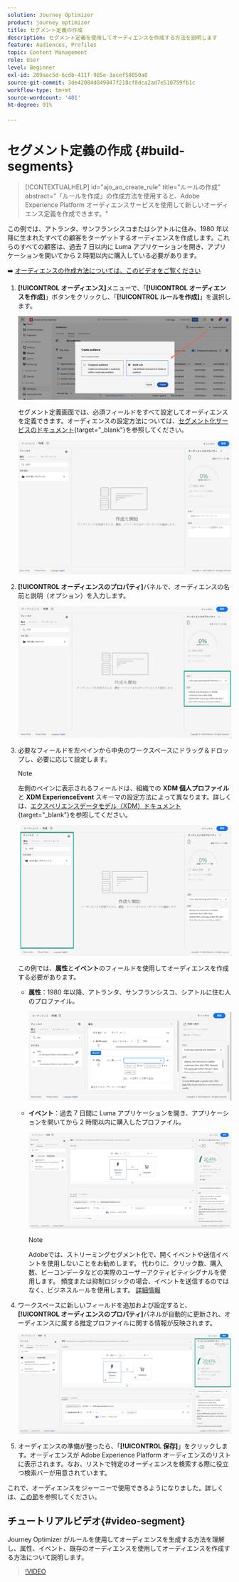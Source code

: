 ```yaml
---
solution: Journey Optimizer
product: journey optimizer
title: セグメント定義の作成
description: セグメント定義を使用してオーディエンスを作成する方法を説明します
feature: Audiences, Profiles
topic: Content Management
role: User
level: Beginner
exl-id: 289aac5d-6cdb-411f-985e-3acef58050a8
source-git-commit: 3de42084d849047f218cf8dca2ad7e510759fb1c
workflow-type: tm+mt
source-wordcount: '401'
ht-degree: 91%

---
```


# セグメント定義の作成 {#build-segments}

>[!CONTEXTUALHELP]
>id="ajo_ao_create_rule"
>title="ルールの作成"
>abstract="「ルールを作成」の作成方法を使用すると、Adobe Experience Platform オーディエンスサービスを使用して新しいオーディエンス定義を作成できます。"

この例では、アトランタ、サンフランシスコまたはシアトルに住み、1980 年以降に生まれたすべての顧客をターゲットするオーディエンスを作成します。これらのすべての顧客は、過去 7 日以内に Luma アプリケーションを開き、アプリケーションを開いてから 2 時間以内に購入している必要があります。

➡️ [オーディエンスの作成方法については、このビデオをご覧ください](#video-segment)

1. **[!UICONTROL オーディエンス]**&#x200B;メニューで、「**[!UICONTROL オーディエンスを作成]**」ボタンをクリックし、「**[!UICONTROL ルールを作成]**」を選択します。

   ![](assets/create-segment.png)

   セグメント定義画面では、必須フィールドをすべて設定してオーディエンスを定義できます。オーディエンスの設定方法については、[セグメント化サービスのドキュメント](https://experienceleague.adobe.com/docs/experience-platform/segmentation/ui/overview.html?lang=ja){target="_blank"}を参照してください。

   ![](assets/segment-builder.png)

1. **[!UICONTROL オーディエンスのプロパティ]**&#x200B;パネルで、オーディエンスの名前と説明（オプション）を入力します。

   ![](assets/segment-properties.png)

1. 必要なフィールドを左ペインから中央のワークスペースにドラッグ＆ドロップし、必要に応じて設定します。


   >[!NOTE]
   >
   >左側のペインに表示されるフィールドは、組織での **XDM 個人プロファイル**&#x200B;と **XDM ExperienceEvent** スキーマの設定方法によって異なります。詳しくは、[エクスペリエンスデータモデル（XDM）ドキュメント](https://experienceleague.adobe.com/docs/experience-platform/xdm/home.html?lang=ja){target="_blank"}を参照してください。

   ![](assets/drag-fields.png)

   この例では、**属性**&#x200B;と&#x200B;**イベント**&#x200B;のフィールドを使用してオーディエンスを作成する必要があります。

   * **属性**：1980 年以降、アトランタ、サンフランシスコ、シアトルに住む人のプロファイル。

     ![](assets/add-attributes.png)

   * **イベント**：過去 7 日間に Luma アプリケーションを開き、アプリケーションを開いてから 2 時間以内に購入したプロファイル。

     ![](assets/add-events.png)

     >[!NOTE]
     >
     >Adobeでは、ストリーミングセグメント化で、開くイベントや送信イベントを使用しないことをお勧めします。 代わりに、クリック数、購入数、ビーコンデータなどの実際のユーザーアクティビティシグナルを使用します。 頻度または抑制ロジックの場合、イベントを送信するのではなく、ビジネスルールを使用します。 [詳細情報](about-audiences.md#open-and-send-event-guardrails)

1. ワークスペースに新しいフィールドを追加および設定すると、**[!UICONTROL オーディエンスのプロパティ]**&#x200B;パネルが自動的に更新され、オーディエンスに属する推定プロファイルに関する情報が反映されます。

   ![](assets/segment-estimate.png)

1. オーディエンスの準備が整ったら、「**[!UICONTROL 保存]**」をクリックします。オーディエンスが Adobe Experience Platform オーディエンスのリストに表示されます。なお、リストで特定のオーディエンスを検索する際に役立つ検索バーが用意されています。

これで、オーディエンスをジャーニーで使用できるようになりました。詳しくは、[この節](../audience/about-audiences.md)を参照してください。

## チュートリアルビデオ{#video-segment}

Journey Optimizer がルールを使用してオーディエンスを生成する方法を理解し、属性、イベント、既存のオーディエンスを使用してオーディエンスを作成する方法について説明します。

>[!VIDEO](https://video.tv.adobe.com/v/3425020?quality=12)
